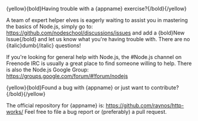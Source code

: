 {yellow}{bold}Having trouble with a {appname} exercise?{/bold}{/yellow}

  A team of expert helper elves is eagerly waiting to assist you in
  mastering the basics of Node.js, simply go to:
    https://github.com/nodeschool/discussions/issues
  and add a {bold}New Issue{/bold} and let us know what you're having trouble
  with. There are no {italic}dumb{/italic} questions!

  If you're looking for general help with Node.js, the #Node.js
  channel on Freenode IRC is usually a great place to find someone
  willing to help. There is also the Node.js Google Group:
    https://groups.google.com/forum/#!forum/nodejs

{yellow}{bold}Found a bug with {appname} or just want to contribute?{/bold}{/yellow}

  The official repository for {appname} is:
    https://github.com/raynos/http-works/
  Feel free to file a bug report or (preferably) a pull request.
